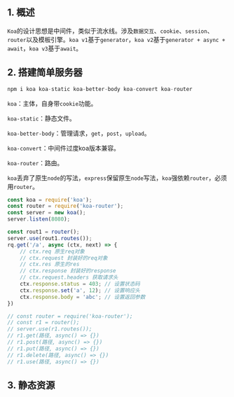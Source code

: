 ## 1. 概述

```Koa```的设计思想是中间件，类似于流水线。涉及```数据交互```、```cookie```、```session```、```router```以及模板引擎。```koa v1```基于```generator```，```koa v2```基于```generator + async + await```，```koa v3```基于```await```。

## 2. 搭建简单服务器

```s
npm i koa koa-static koa-better-body koa-convert koa-router
```

```koa```：主体，自身带```cookie```功能。

```koa-static```：静态文件。

```koa-better-body```：管理请求，```get```，```post```，```upload```。

```koa-convert```：中间件过度koa版本兼容。

```koa-router```：路由。

```koa```丢弃了原生```node```的写法，```express```保留原生```node```写法，```koa```强依赖```router```，必须用```router```。

```js
const koa = require('koa');
const router = require('koa-router');
const server = new koa();
server.listen(8080);

const rout1 = router();
server.use(rout1.routes());
rq.get('/a', async (ctx, next) => {
    // ctx.req 原生req对象
    // ctx.request 封装好的req对象
    // ctx.res 原生的res
    // ctx.response 封装好的response
    // ctx.request.headers 获取请求头
    ctx.response.status = 403; // 设置状态码
    ctx.response.set('a', 12); // 设置响应头
    ctx.response.body = 'abc'; // 设置返回参数
})

// const router = require('koa-router');
// const r1 = router();
// server.use(r1.routes());
// r1.get(路径, async() => {})
// r1.post(路径, async() => {})
// r1.put(路径, async() => {})
// r1.delete(路径, async() => {})
// r1.use(路径, async() => {})
```

## 3. 静态资源

```js
